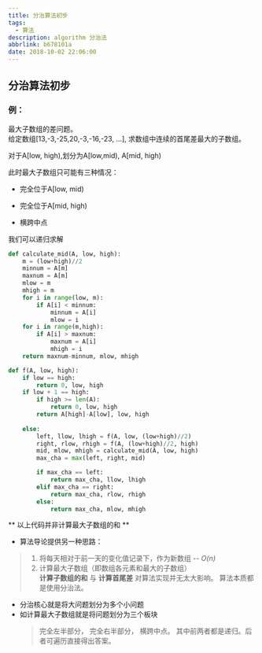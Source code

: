 ```yaml
---
title: 分治算法初步
tags:
  - 算法
description: algorithm 分治法
abbrlink: b678101a
date: 2018-10-02 22:06:00
---
```


## 分治算法初步


### 例：

最大子数组的差问题。<br>
给定数组[13,-3,-25,20,-3,-16,-23, ...],
求数组中连续的首尾差最大的子数组。<br>

对于A[low, high),划分为A[low,mid), A[mid, high)<br>

此时最大子数组只可能有三种情况：

* 完全位于A[low, mid)

* 完全位于A[mid, high)

* 横跨中点

我们可以递归求解

```python
def calculate_mid(A, low, high):
    m = (low+high)//2
    minnum = A[m]
    maxnum = A[m]
    mlow = m
    mhigh = m
    for i in range(low, m):
        if A[i] < minnum:
            minnum = A[i]
            mlow = i
    for i in range(m,high):
        if A[i] > maxnum:
            maxnum = A[i]
            mhigh = i
    return maxnum-minnum, mlow, mhigh

def f(A, low, high):
    if low == high:
        return 0, low, high
    if low + 1 == high:
        if high >= len(A):
            return 0, low, high
        return A[high]-A[low], low, high
        
    else:
        left, llow, lhigh = f(A, low, (low+high)//2)
        right, rlow, rhigh = f(A, (low+high)//2, high)
        mid, mlow, mhigh = calculate_mid(A, low, high)
        max_cha = max(left, right, mid)

        if max_cha == left:
            return max_cha, llow, lhigh
        elif max_cha == right:
            return max_cha, rlow, rhigh
        else:
            return max_cha, mlow, mhigh
```
** 以上代码并非计算最大子数组的和 **
* 算法导论提供另一种思路：
> 1. 将每天相对于前一天的变化值记录下，作为新数组 -- *O(n)*<br>
> 2. 计算最大子数组（即数组各元素和最大的子数组）<br>
> **计算子数组的和** 与 **计算首尾差** 对算法实现并无太大影响。
> 算法本质都是使用分治法。

* 分治核心就是将大问题划分为多个小问题
* 如计算最大子数组就是将问题划分为三个板块
  > 完全左半部分， 完全右半部分， 横跨中点。
  > 其中前两者都是递归。后者可遍历直接得出答案。


